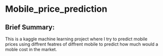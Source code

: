 # Mobile_price_prediction
## Brief Summary:

This is a kaggle machine learning project where I try to predict mobile prices using diffrent featres of diffrent mobile to predict how
much would a moble cost in the market. 
